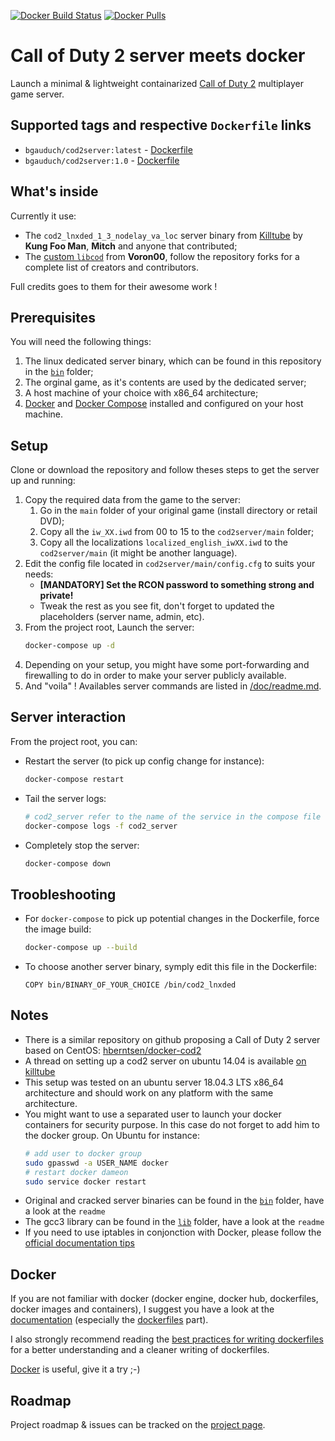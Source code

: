 [![Docker Build Status](https://img.shields.io/docker/cloud/build/bgauduch/cod2server.svg)](https://hub.docker.com/r/bgauduch/cod2server/builds/)
[![Docker Pulls](https://img.shields.io/docker/pulls/bgauduch/cod2server.svg)](https://hub.docker.com/r/bgauduch/cod2server/)

# Call of Duty 2 server meets docker
Launch a minimal & lightweight containarized [Call of Duty 2](https://en.wikipedia.org/wiki/Call_of_Duty_2) multiplayer game server.

## Supported tags and respective `Dockerfile` links
* `bgauduch/cod2server:latest` - [Dockerfile](https://github.com/bgauduch/call-of-duty-2-docker-server/blob/master/Dockerfile)
* `bgauduch/cod2server:1.0` - [Dockerfile](https://github.com/bgauduch/call-of-duty-2-docker-server/blob/v1.0/Dockerfile)

## What's inside
Currently it use:

* The `cod2_lnxded_1_3_nodelay_va_loc` server binary from [Killtube](https://killtube.org/showthread.php?1719-Latest-cod2-linux-binaries-(1-0-1-2-1-3)) by **Kung Foo Man**, **Mitch** and anyone that contributed;
* The [custom `libcod`](https://github.com/voron00/libcod) from **Voron00**, follow the repository forks for a complete list of creators and contributors.

Full credits goes to them for their awesome work !

## Prerequisites
You will need the following things:

1. The linux dedicated server binary, which can be found in this repository in the [`bin`](https://github.com/bgauduch/call-of-duty-2-docker-server/tree/master/bin) folder;
1. The orginal game, as it's contents are used by the dedicated server;
1. A host machine of your choice with x86_64 architecture;
1. [Docker](https://docs.docker.com/install/linux/docker-ce/debian/) and [Docker Compose](https://docs.docker.com/compose/install/) installed and configured on your host machine.

## Setup
Clone or download the repository and follow theses steps to get the server up and running:

1. Copy the required data from the game to the server:
    1. Go in the `main` folder of your original game (install directory or retail DVD);
    1. Copy all the `iw_XX.iwd` from 00 to 15 to the `cod2server/main` folder;
    1. Copy all the localizations `localized_english_iwXX.iwd` to the `cod2server/main` (it might be another language).
1. Edit the config file located in `cod2server/main/config.cfg` to suits your needs:
   * **[MANDATORY] Set the RCON password to something strong and private!**
   * Tweak the rest as you see fit, don't forget to updated the placeholders (server name, admin, etc).
1. From the project root, Launch the server:
    ``` bash
    docker-compose up -d
    ```
1. Depending on your setup, you might have some port-forwarding and firewalling to do in order to make your server publicly available.
1. And "voila" ! Availables server commands are listed in [/doc/readme.md](doc/readme.md).

## Server interaction
From the project root, you can:

* Restart the server (to pick up config change for instance):
  ```bash
  docker-compose restart
  ```
* Tail the server logs:
  ```bash
  # cod2_server refer to the name of the service in the compose file
  docker-compose logs -f cod2_server
  ```
* Completely stop the server:
  ```bash
  docker-compose down
  ```

## Troobleshooting
* For `docker-compose` to pick up potential changes in the Dockerfile, force the image build:

  ``` bash
  docker-compose up --build
  ```
* To choose another server binary, symply edit this file in the Dockerfile:
  ```docker
  COPY bin/BINARY_OF_YOUR_CHOICE /bin/cod2_lnxded
  ```

## Notes

* There is a similar repository on github proposing a Call of Duty 2 server based on CentOS: [hberntsen/docker-cod2](https://github.com/hberntsen/docker-cod2)
* A thread on setting up a cod2 server on ubuntu 14.04 is available [on killtube](https://killtube.org/showthread.php?2454-Work-in-progress-Setup-CoD2-on-your-ubuntu-14-04-server)
* This setup was tested on an ubuntu server 18.04.3 LTS x86_64 architecture and should work on any platform with the same architecture.
* You might want to use a separated user to launch your docker containers for security purpose. In this case do not forget to add him to the docker group. On Ubuntu for instance:
  ```bash
  # add user to docker group
  sudo gpasswd -a USER_NAME docker
  # restart docker dameon
  sudo service docker restart
  ```
* Original and cracked server binaries can be found in the [`bin`](https://github.com/bgauduch/call-of-duty-2-docker-server/tree/master/bin) folder, have a look at the `readme`
* The gcc3 library can be found in the [`lib`](https://github.com/bgauduch/call-of-duty-2-docker-server/tree/master/lib) folder, have a look at the `readme`
* If you need to use iptables in conjonction with Docker, please follow the [official documentation tips](https://docs.docker.com/network/iptables/)

## Docker
If you are not familiar with docker (docker engine, docker hub, dockerfiles, docker images and containers), I suggest you have a look at the [documentation](https://docs.docker.com/) (especially the [dockerfiles](https://docs.docker.com/reference/builder/) part).

I also strongly recommend reading the [best practices for writing dockerfiles](https://docs.docker.com/articles/dockerfile_best-practices/) for a better understanding and a cleaner writing of dockerfiles.

[Docker](https://www.docker.com/) is useful, give it a try ;-)

## Roadmap
Project roadmap & issues can be tracked on the [project page](https://github.com/bgauduch/call-of-duty-2-docker-server/projects/2).
